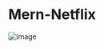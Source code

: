 # Mern-Netflix
![image](https://user-images.githubusercontent.com/100318892/200346529-e8eaf4e1-f4b6-42b4-b273-20c3e6e3e30e.png)
